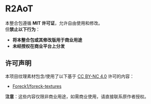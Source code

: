 # R2AoT
本整合包遵循 **MIT 许可证**，允许自由使用和修改。  
但**禁止以下行为**：
- **将本整合包或其修改版用于商业用途**  
- **未经授权在商业平台上分发**

## 许可声明

本项目纹理素材包含/使用了以下基于 [CC BY-NC 4.0](https://creativecommons.org/licenses/by-nc/4.0/) 许可的内容：
- [Foreck1/foreck-textures](https://github.com/Foreck1/foreck-textures)
<!-- - [malcolmriley/unused-textures](https://github.com/malcolmriley/unused-textures) -->
<!-- - [Futureazoo/TextureRepository](https://github.com/Futureazoo/TextureRepository) -->

**注意**：这些内容仅限非商业用途，如需商业使用，请直接联系原作者授权。
